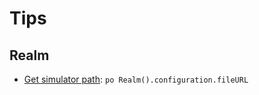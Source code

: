 # Tips

## Realm

- [Get simulator path](https://stackoverflow.com/questions/28465706/how-to-find-my-realm-file): `po Realm().configuration.fileURL`